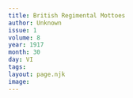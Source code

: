 ```yaml
---
title: British Regimental Mottoes
author: Unknown
issue: 1
volume: 8
year: 1917
month: 30
day: VI
tags:
layout: page.njk
image:
---
```

